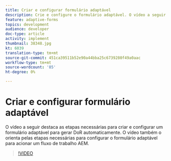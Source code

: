```yaml
---
title: Criar e configurar formulário adaptável
description: Crie e configure o formulário adaptável. O vídeo a seguir destaca as etapas necessárias para criar e configurar um formulário adaptável para gerar DoR automaticamente. O vídeo também o orienta pelas etapas necessárias para configurar o formulário adaptável para acionar um fluxo de trabalho AEM.
feature: adaptive-forms
topics: development
audience: developer
doc-type: article
activity: implement
thumbnail: 38348.jpg
kt: 6039
translation-type: tm+mt
source-git-commit: 451ca39511b52e90a44bba25c6739280f49a0aac
workflow-type: tm+mt
source-wordcount: '85'
ht-degree: 0%

---
```


# Criar e configurar formulário adaptável

O vídeo a seguir destaca as etapas necessárias para criar e configurar um formulário adaptável para gerar DoR automaticamente. O vídeo também o orienta pelas etapas necessárias para configurar o formulário adaptável para acionar um fluxo de trabalho AEM.

>[!VIDEO](https://video.tv.adobe.com/v/38348/?quality=9&learn=on)

